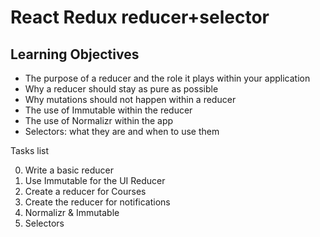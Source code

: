 # React Redux reducer+selector

## Learning Objectives

- The purpose of a reducer and the role it plays within your application
- Why a reducer should stay as pure as possible
- Why mutations should not happen within a reducer
- The use of Immutable within the reducer
- The use of Normalizr within the app
- Selectors: what they are and when to use them

Tasks list

0. Write a basic reducer
1. Use Immutable for the UI Reducer
2. Create a reducer for Courses
3. Create the reducer for notifications
4. Normalizr & Immutable
5. Selectors
